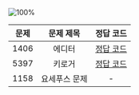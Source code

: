 ![100%](https://progress-bar.dev/2/?scale=3&title=progress&width=500&color=babaca&suffix=/3)

| 문제 | 문제 제목 | 정답 코드 |
| :--: | :--: | :--: |
| 1406 | 에디터 | [정답 코드](../0x04/solutions/1406.cpp) |
| 5397 | 키로거 | [정답 코드](../0x04/solutions/5397.cpp) |
| 1158 | 요세푸스 문제 | - |
